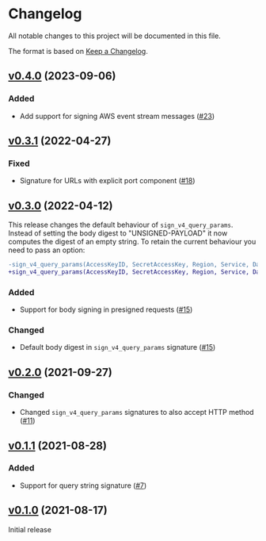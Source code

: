 # Changelog

All notable changes to this project will be documented in this file.

The format is based on [Keep a Changelog](https://keepachangelog.com/en/1.0.0/).

## [v0.4.0](https://github.com/aws-beam/aws_signature/tree/v0.4.0) (2023-09-06)

### Added

- Add support for signing AWS event stream messages ([#23](https://github.com/aws-beam/aws_signature/pull/23))

## [v0.3.1](https://github.com/aws-beam/aws_signature/tree/v0.3.1) (2022-04-27)

### Fixed

- Signature for URLs with explicit port component ([#18](https://github.com/aws-beam/aws_signature/pull/18))

## [v0.3.0](https://github.com/aws-beam/aws_signature/tree/v0.3.0) (2022-04-12)

This release changes the default behaviour of `sign_v4_query_params`. Instead of
setting the body digest to "UNSIGNED-PAYLOAD" it now computes the digest of an
empty string. To retain the current behaviour you need to pass an option:

```diff
-sign_v4_query_params(AccessKeyID, SecretAccessKey, Region, Service, DateTime, Method, URL, []).
+sign_v4_query_params(AccessKeyID, SecretAccessKey, Region, Service, DateTime, Method, URL, [{body_digest, <<"UNSIGNED-PAYLOAD">>}]).
```

### Added

- Support for body signing in presigned requests ([#15](https://github.com/aws-beam/aws_signature/pull/15))

### Changed

- Default body digest in `sign_v4_query_params` signature ([#15](https://github.com/aws-beam/aws_signature/pull/15))

## [v0.2.0](https://github.com/aws-beam/aws_signature/tree/v0.2.0) (2021-09-27)

### Changed

- Changed `sign_v4_query_params` signatures to also accept HTTP method ([#11](https://github.com/aws-beam/aws_signature/pull/11))

## [v0.1.1](https://github.com/aws-beam/aws_signature/tree/v0.1.1) (2021-08-28)

### Added

- Support for query string signature ([#7](https://github.com/aws-beam/aws_signature/pull/7))

## [v0.1.0](https://github.com/aws-beam/aws_signature/tree/v0.1.0) (2021-08-17)

Initial release
